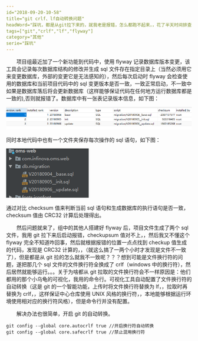 ```yaml
---
id="2018-09-20-10-58"
title="git crlf、lf自动转换问题"
headWord="踩坑，都是从git拉下来的，就我老是报错，怎么都跑不起来，，花了半天时间排查原因。。。"
tags=["git","crlf","lf","flyway"]
category="其他"
serie="踩坑"
---
```


&emsp;&emsp;项目组最近加了一个新功能到代码中，使用 flyway 记录数据库版本变更，该工具会记录每次数据库结构的修改并生成 sql 文件存在指定目录上（当然必须用它来变更数据库，外部的变更它是无法感知的），然后每次启动时 flyway 会检查使用的数据库和当前项目代码中的 sql 变更版本是否一致，一致正常启动，不一致中如果是数据库落后将会更新数据库（这样能够保证代码在任何地方运行数据库都是一致的),否则就报错了。数据库中有一张表记录版本信息，如下图：

![版本记录](https://raw.githubusercontent.com/FleyX/files/master/blogImg/%E5%85%B6%E4%BB%96%E5%90%84%E7%A7%8D/20190107102736.PNG)

同时本地代码中也有一个文件夹保存每次操作的 sql 语句，如下图：

![版本sql](https://raw.githubusercontent.com/FleyX/files/master/blogImg/%E5%85%B6%E4%BB%96%E5%90%84%E7%A7%8D/20190107102748.PNG)

通过对比 checksum 值来判断当前 sql 语句和生成数据库的执行语句是否一致，checksum 值由 CRC32 计算后处理得出。

&emsp;&emsp;然后问题就来了，组中的其他人搭建好 flyway 后，项目文件生成了两个 sql 文件，我用 git 拉下来后启动报错，checkupsum 值对不上，，然后我又不懂这个 flyway 完全不知道咋回事，然后就根据报错的位置一点点找到 checkup 值生成的代码，发现是 CRC32 计算的，，（就这么搞了一两个小时才发现是文件不一致了），但是都是从 git 拉的怎么就我不一致呢？？？想到可能是文件换行符的问题，遂把那几个 sql 文件的文件换行符全换成了 crlf（windows 中的换行符），然后居然就能够运行。。。关于为啥都从 git 拉取的文件换行符会不一样原因是：他们都用的那个小乌龟的可视化，我用的命令行。可视化工具自动配置了文件换行符的自动转换（这是 git 的一个智能功能，上传时将文件换行符替换为 lf，，拉取时再替换为 crlf，，这样保证中心仓库使用 UNIX 风格的换行符，，本地能够根据运行环境使用相对应的换行符风格），但是命令行并没有配置。

&emsp;&emsp;解决办法也很简单，开启 git 的自动转换。

```
git config --global core.autocrlf true //开启换行符自动转换
git config --global core.safecrlf true //禁止混用换行符
```
